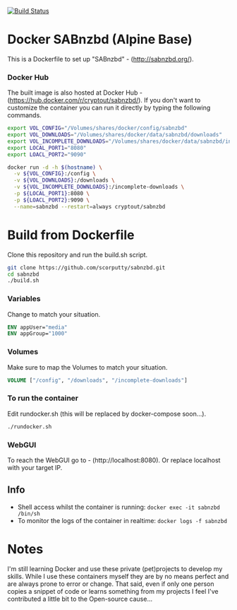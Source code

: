 [![Build Status](https://travis-ci.org/scorputty/sabnzbd.svg?branch=master)](https://travis-ci.org/scorputty/sabnzbd)

# Docker SABnzbd (Alpine Base)

This is a Dockerfile to set up "SABnzbd" - (http://sabnzbd.org/).

### Docker Hub
The built image is also hosted at Docker Hub - (https://hub.docker.com/r/cryptout/sabnzbd/).
If you don't want to customize the container you can run it directly by typing the following commands.
```sh
export VOL_CONFIG="/Volumes/shares/docker/config/sabnzbd"
export VOL_DOWNLOADS="/Volumes/shares/docker/data/sabnzbd/downloads"
export VOL_INCOMPLETE_DOWNLOADS="/Volumes/shares/docker/data/sabnzbd/incomplete-downloads"
export LOCAL_PORT1="8080"
export LOACL_PORT2="9090"

docker run -d -h $(hostname) \
  -v ${VOL_CONFIG}:/config \
  -v ${VOL_DOWNLOADS}:/downloads \
  -v ${VOL_INCOMPLETE_DOWNLOADS}:/incomplete-downloads \
  -p ${LOCAL_PORT1}:8080 \
  -p ${LOACL_PORT2}:9090 \
  --name=sabnzbd --restart=always cryptout/sabnzbd
```

# Build from Dockerfile
Clone this repository and run the build.sh script.
```sh
git clone https://github.com/scorputty/sabnzbd.git
cd sabnzbd
./build.sh
```

### Variables
Change to match your situation.
```Dockerfile
ENV appUser="media"
ENV appGroup="1000"
```

### Volumes
Make sure to map the Volumes to match your situation.
```Dockerfile
VOLUME ["/config", "/downloads", "/incomplete-downloads"]
```

### To run the container
Edit rundocker.sh (this will be replaced by docker-compose soon...).
```sh
./rundocker.sh
```

### WebGUI
To reach the WebGUI go to - (http://localhost:8080).
Or replace localhost with your target IP.

## Info
* Shell access whilst the container is running: `docker exec -it sabnzbd /bin/sh`
* To monitor the logs of the container in realtime: `docker logs -f sabnzbd`

# Notes
I'm still learning Docker and use these private (pet)projects to develop my skills.
While I use these containers myself they are by no means perfect and are always prone to error or change.
That said, even if only one person copies a snippet of code or learns something from my projects I feel I've contributed a little bit to the Open-source cause...
